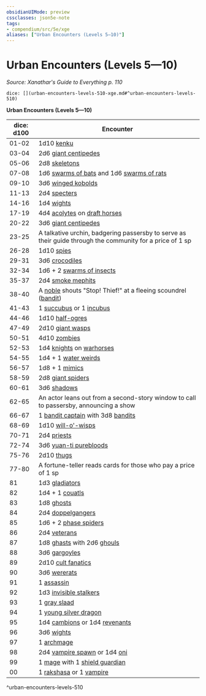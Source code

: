 ```yaml
---
obsidianUIMode: preview
cssclasses: json5e-note
tags:
- compendium/src/5e/xge
aliases: ["Urban Encounters (Levels 5—10)"]
---
```

# Urban Encounters (Levels 5—10)
*Source: Xanathar's Guide to Everything p. 110* 

`dice: [](urban-encounters-levels-510-xge.md#^urban-encounters-levels-510)`

**Urban Encounters (Levels 5—10)**

| dice: d100 | Encounter |
|------------|-----------|
| 01-02 | 1d10 [kenku](z_compendium/bestiary/humanoid/kenku.md) |
| 03-04 | 2d6 [giant centipedes](z_compendium/bestiary/beast/giant-centipede.md) |
| 05-06 | 2d8 [skeletons](z_compendium/bestiary/undead/skeleton.md) |
| 07-08 | 1d6 [swarms of bats](z_compendium/bestiary/beast/swarm-of-bats.md) and 1d6 [swarms of rats](z_compendium/bestiary/beast/swarm-of-rats.md) |
| 09-10 | 3d6 [winged kobolds](z_compendium/bestiary/humanoid/winged-kobold.md) |
| 11-13 | 2d4 [specters](z_compendium/bestiary/undead/specter.md) |
| 14-16 | 1d4 [wights](z_compendium/bestiary/undead/wight.md) |
| 17-19 | 4d4 [acolytes](z_compendium/bestiary/humanoid/acolyte.md) on [draft horses](z_compendium/bestiary/beast/draft-horse.md) |
| 20-22 | 3d6 [giant centipedes](z_compendium/bestiary/beast/giant-centipede.md) |
| 23-25 | A talkative urchin, badgering passersby to serve as their guide through the community for a price of 1 sp |
| 26-28 | 1d10 [spies](z_compendium/bestiary/humanoid/spy.md) |
| 29-31 | 3d6 [crocodiles](z_compendium/bestiary/beast/crocodile.md) |
| 32-34 | 1d6 + 2 [swarms of insects](z_compendium/bestiary/beast/swarm-of-insects.md) |
| 35-37 | 2d4 [smoke mephits](z_compendium/bestiary/elemental/smoke-mephit.md) |
| 38-40 | A [noble](z_compendium/bestiary/humanoid/noble.md) shouts "Stop! Thief!" at a fleeing scoundrel ([bandit](z_compendium/bestiary/humanoid/bandit.md)) |
| 41-43 | 1 [succubus](z_compendium/bestiary/fiend/succubus.md) or 1 [incubus](z_compendium/bestiary/fiend/incubus.md) |
| 44-46 | 1d10 [half-ogres](z_compendium/bestiary/giant/half-ogre-ogrillon.md) |
| 47-49 | 2d10 [giant wasps](z_compendium/bestiary/beast/giant-wasp.md) |
| 50-51 | 4d10 [zombies](z_compendium/bestiary/undead/zombie.md) |
| 52-53 | 1d4 [knights](z_compendium/bestiary/humanoid/knight.md) on [warhorses](z_compendium/bestiary/beast/warhorse.md) |
| 54-55 | 1d4 + 1 [water weirds](z_compendium/bestiary/elemental/water-weird.md) |
| 56-57 | 1d8 + 1 [mimics](z_compendium/bestiary/monstrosity/mimic.md) |
| 58-59 | 2d8 [giant spiders](z_compendium/bestiary/beast/giant-spider.md) |
| 60-61 | 3d6 [shadows](z_compendium/bestiary/undead/shadow.md) |
| 62-65 | An actor leans out from a second-story window to call to passersby, announcing a show |
| 66-67 | 1 [bandit captain](z_compendium/bestiary/humanoid/bandit-captain.md) with 3d8 [bandits](z_compendium/bestiary/humanoid/bandit.md) |
| 68-69 | 1d10 [will-o'-wisps](z_compendium/bestiary/undead/will-o-wisp.md) |
| 70-71 | 2d4 [priests](z_compendium/bestiary/humanoid/priest.md) |
| 72-74 | 3d6 [yuan-ti purebloods](z_compendium/bestiary/humanoid/yuan-ti-pureblood.md) |
| 75-76 | 2d10 [thugs](z_compendium/bestiary/humanoid/thug.md) |
| 77-80 | A fortune-teller reads cards for those who pay a price of 1 sp |
| 81 | 1d3 [gladiators](z_compendium/bestiary/humanoid/gladiator.md) |
| 82 | 1d4 + 1 [couatls](z_compendium/bestiary/celestial/couatl.md) |
| 83 | 1d8 [ghosts](z_compendium/bestiary/undead/ghost.md) |
| 84 | 2d4 [doppelgangers](z_compendium/bestiary/monstrosity/doppelganger.md) |
| 85 | 1d6 + 2 [phase spiders](z_compendium/bestiary/monstrosity/phase-spider.md) |
| 86 | 2d4 [veterans](z_compendium/bestiary/humanoid/veteran.md) |
| 87 | 1d8 [ghasts](z_compendium/bestiary/undead/ghast.md) with 2d6 [ghouls](z_compendium/bestiary/undead/ghoul.md) |
| 88 | 3d6 [gargoyles](z_compendium/bestiary/elemental/gargoyle.md) |
| 89 | 2d10 [cult fanatics](z_compendium/bestiary/humanoid/cult-fanatic.md) |
| 90 | 3d6 [wererats](z_compendium/bestiary/humanoid/wererat.md) |
| 91 | 1 [assassin](z_compendium/bestiary/humanoid/assassin.md) |
| 92 | 1d3 [invisible stalkers](z_compendium/bestiary/elemental/invisible-stalker.md) |
| 93 | 1 [gray slaad](z_compendium/bestiary/aberration/gray-slaad.md) |
| 94 | 1 [young silver dragon](z_compendium/bestiary/dragon/young-silver-dragon.md) |
| 95 | 1d4 [cambions](z_compendium/bestiary/fiend/cambion.md) or 1d4 [revenants](z_compendium/bestiary/undead/revenant.md) |
| 96 | 3d6 [wights](z_compendium/bestiary/undead/wight.md) |
| 97 | 1 [archmage](z_compendium/bestiary/humanoid/archmage.md) |
| 98 | 2d4 [vampire spawn](z_compendium/bestiary/undead/vampire-spawn.md) or 1d4 [oni](z_compendium/bestiary/giant/oni.md) |
| 99 | 1 [mage](z_compendium/bestiary/humanoid/mage.md) with 1 [shield guardian](z_compendium/bestiary/construct/shield-guardian.md) |
| 00 | 1 [rakshasa](z_compendium/bestiary/fiend/rakshasa.md) or 1 [vampire](z_compendium/bestiary/undead/vampire.md) |
^urban-encounters-levels-510